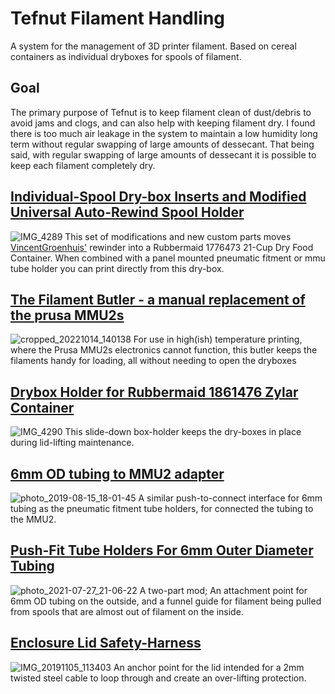 # Tefnut Filament Handling
A system for the management of 3D printer filament. Based on cereal containers as individual dryboxes for spools of filament.

## Goal
The primary purpose of Tefnut is to keep filament clean of dust/debris to avoid jams and clogs, and can also help with keeping filament dry. I found there is too much air leakage in the system to maintain a low humidity long term without regular swapping of large amounts of dessecant. That being said, with regular swapping of large amounts of dessecant it is possible to keep each filament completely dry. 

## [Individual-Spool Dry-box Inserts and Modified Universal Auto-Rewind Spool Holder](https://github.com/Blargedy/Tefnut_Filament_Handling/tree/main/Individual-Spool_Dry-box_Inserts_and_Modified_Universal_Auto-Rewind_Spool_Holder)
![IMG_4289](https://user-images.githubusercontent.com/25805271/205777900-8fdddbdf-d2cd-45db-a32c-d9cf1c475d19.jpg)
This set of modifications and new custom parts moves [VincentGroenhuis'](https://www.thingiverse.com/thing:3338467) rewinder into a Rubbermaid 1776473 21-Cup Dry Food Container. When combined with a panel mounted pneumatic fitment or mmu tube holder you can print directly from this dry-box.

## [The Filament Butler - a manual replacement of the prusa MMU2s](https://github.com/Blargedy/The_Filament_Butler)
![cropped_20221014_140138](https://user-images.githubusercontent.com/25805271/224193014-3ce16d77-9508-4749-90c0-f3b431c8cae3.jpg)
For use in high(ish) temperature printing, where the Prusa MMU2s electronics cannot function, this butler keeps the filaments handy for loading, all without needing to open the dryboxes

## [Drybox Holder for Rubbermaid 1861476 Zylar Container](https://github.com/Blargedy/Tefnut_Filament_Handling/tree/main/Drybox_Holder_for_Rubbermaid_1861476_Zylar_Container)
![IMG_4290](https://user-images.githubusercontent.com/25805271/205778030-9f22034d-8bae-4667-ae36-8feab201c78a.jpg)
This slide-down box-holder keeps the dry-boxes in place during lid-lifting maintenance. 

## [6mm OD tubing to MMU2 adapter](https://github.com/Blargedy/Tefnut_Filament_Handling/tree/main/6mm_OD_Tubing_to_MMU_Adapter)
![photo_2019-08-15_18-01-45](https://user-images.githubusercontent.com/25805271/205778186-5142232c-91ef-4ffb-8e3a-201e023f239b.jpg)
A similar push-to-connect interface for 6mm tubing as the pneumatic fitment tube holders, for connected the tubing to the MMU2.

## [Push-Fit Tube Holders For 6mm Outer Diameter Tubing](https://github.com/Blargedy/Tefnut_Filament_Handling/tree/main/Push-Fit_Tube_Holders_For_6mm_Outer_Diameter_Tubing)
![photo_2021-07-27_21-06-22](https://user-images.githubusercontent.com/25805271/205778300-17a60bf3-6e34-43e4-81b3-8f4eb0aed031.jpg)
A two-part mod; An attachment point for 6mm OD tubing on the outside, and a funnel guide for filament being pulled from spools that are almost out of filament on the inside.

## [Enclosure Lid Safety-Harness](https://github.com/Blargedy/Tefnut_Filament_Handling/tree/main/Enclosure_Lid_Safety-Harness)
![IMG_20191105_113403](https://user-images.githubusercontent.com/25805271/205778487-1af1eece-9ec2-43cf-b71e-e382a653e0c9.jpg)
An anchor point for the lid intended for a 2mm twisted steel cable to loop through and create an over-lifting protection. 
